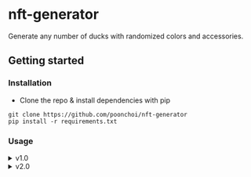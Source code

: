 # nft-generator
Generate any number of ducks with randomized colors and accessories.

## Getting started

### Installation
- Clone the repo & install dependencies with pip
```
git clone https://github.com/poonchoi/nft-generator
pip install -r requirements.txt
```

### Usage
<details>
<summary>v1.0</summary>
Version 1 will generate ducks with randomized colors based on weighted rarity's.<br>

<img src="https://i.ibb.co/WzWzLyp/duck-74.png" width=90 height=90 alt="image of duck">
<img src="https://i.ibb.co/mtmD7Kx/duck-70.png" width=90 height=90 alt="image of duck">
<img src="https://i.ibb.co/TgPC1FF/duck-77.png" width=90 height=90 alt="image of duck">
<img src="https://i.ibb.co/9Gf9GWF/duck-62.png" width=90 height=90 alt="image of duck">
 
- cd into <code>v1</code><br>
 
- Run <code>image_generator.py</code><br>
<pre>
python image_generator.py
</pre>
- The generated images will appear in the  <code>Images</code> folder<br>
</details>

<details>
<summary>v2.0</summary>
Version 2 will generate ducks with randomized colors and different accessories.<br>
 
<img src="https://i.ibb.co/5r414Zc/duck-3.png" width=90 height=90 alt="image of duck">
<img src="https://i.ibb.co/L9YQyxc/duck-21.png" width=90 height=90 alt="image of duck">
<img src="https://i.ibb.co/4894P0q/duck-17.png" width=90 height=90 alt="image of duck">
<img src="https://i.ibb.co/b1YmZr2/duck-18.png" width=90 height=90 alt="image of duck">
 
 
- cd into <code>v2</code><br>
 
- Run <code>image_generator_v2.py</code><br>
<pre>
python image_generator_v2.py
</pre>
- The generated images will appear in the  <code>Images</code> folder
</details>
